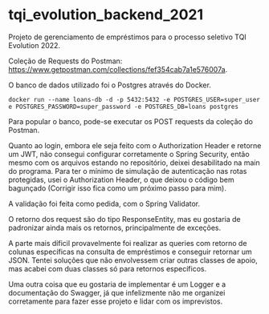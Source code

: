 # tqi_evolution_backend_2021
Projeto de gerenciamento de empréstimos para o processo seletivo TQI Evolution 2022.

Coleção de Requests do Postman: https://www.getpostman.com/collections/fef354cab7a1e576007a.

O banco de dados utilizado foi o Postgres através do Docker.

```shell script
docker run --name loans-db -d -p 5432:5432 -e POSTGRES_USER=super_user e POSTGRES_PASSWORD=super_password -e POSTGRES_DB=loans postgres
```

Para popular o banco, pode-se executar os POST requests da coleção do Postman.

Quanto ao login, embora ele seja feito com o Authorization Header e retorne um JWT, não consegui configurar corretamente o Spring Security, então mesmo com os arquivos estando no repositório, deixei desabilitado na main do programa. Para ter o mínimo de simulação de autenticação nas rotas protegidas, usei o Authorization Header, o que deixou o código bem bagunçado (Corrigir isso fica como um próximo passo para mim).

A validação foi feita como pedida, com o Spring Validator.

O retorno dos request são do tipo ResponseEntity, mas eu gostaria de padronizar ainda mais os retornos, principalmente de exceções.

A parte mais díficil provavelmente foi realizar as queries com retorno de colunas específicas na consulta de empréstimos e conseguir retornar um JSON. Tentei soluções que não envolvessem criar outras classes de apoio, mas acabei com duas classes só para retornos específicos.

Uma outra coisa que eu gostaria de implementar é um Logger e a documentação do Swagger, já que infelizmente não me organizei corretamente para fazer esse projeto e lidar com os imprevistos.
